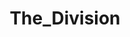 ---
title: The_Division
crosslinks:
- Division
- FuelRats
- DZPD
- TheDivision_Builds
- darksouls
- AccidentalRenaissance
---